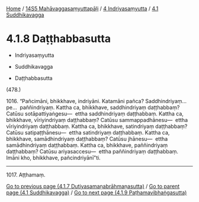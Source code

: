 
[Home](/) / [14S5 Mahāvaggasaṃyuttapāḷi](../...md) / [4 Indriyasaṃyutta](...md) / [4.1 Suddhikavagga](../14S5/4/4.1.md)

# 4.1.8 Daṭṭhabbasutta

* Indriyasaṃyutta

* Suddhikavagga

* Daṭṭhabbasutta

(478.)

1016\. “Pañcimāni, bhikkhave, indriyāni. Katamāni pañca? Saddhindriyaṃ…pe…  paññindriyaṃ. Kattha ca, bhikkhave, saddhindriyaṃ daṭṭhabbaṃ? Catūsu sotāpattiyaṅgesu—  ettha saddhindriyaṃ daṭṭhabbaṃ. Kattha ca, bhikkhave, vīriyindriyaṃ daṭṭhabbaṃ? Catūsu sammappadhānesu—  ettha vīriyindriyaṃ daṭṭhabbaṃ. Kattha ca, bhikkhave, satindriyaṃ daṭṭhabbaṃ? Catūsu satipaṭṭhānesu—  ettha satindriyaṃ daṭṭhabbaṃ. Kattha ca, bhikkhave, samādhindriyaṃ daṭṭhabbaṃ? Catūsu jhānesu—  ettha samādhindriyaṃ daṭṭhabbaṃ. Kattha ca, bhikkhave, paññindriyaṃ daṭṭhabbaṃ? Catūsu ariyasaccesu—  ettha paññindriyaṃ daṭṭhabbaṃ. Imāni kho, bhikkhave, pañcindriyānī”ti.

---

1017\. Aṭṭhamaṃ.



[Go to previous page (4.1.7 Dutiyasamaṇabrāhmaṇasutta)](4.1.7.md) / [Go to parent page (4.1 Suddhikavagga)](../14S5/4/4.1.md) / [Go to next page (4.1.9 Paṭhamavibhaṅgasutta)](4.1.9.md)


